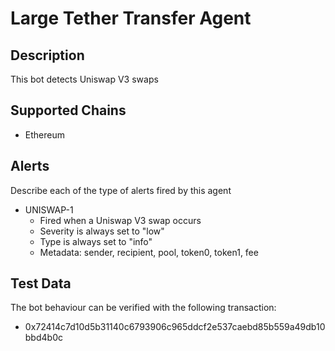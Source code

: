 # Large Tether Transfer Agent

## Description

This bot detects Uniswap V3 swaps

## Supported Chains

- Ethereum

## Alerts

Describe each of the type of alerts fired by this agent

- UNISWAP-1
  - Fired when a Uniswap V3 swap occurs
  - Severity is always set to "low"
  - Type is always set to "info"
  - Metadata: sender, recipient, pool, token0, token1, fee

## Test Data

The bot behaviour can be verified with the following transaction:

- 0x72414c7d10d5b31140c6793906c965ddcf2e537caebd85b559a49db10bbd4b0c
